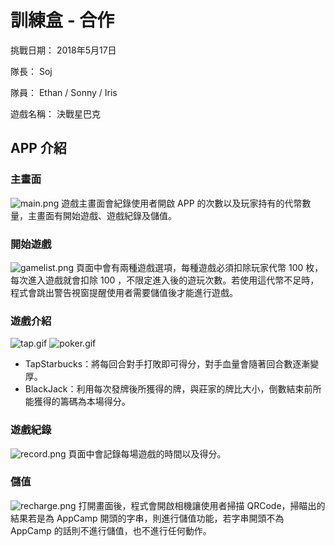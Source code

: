 # 訓練盒 - 合作

挑戰日期： 2018年5月17日

隊長： Soj

隊員： Ethan / Sonny / Iris

遊戲名稱： 決戰星巴克


##  APP 介紹


### 主畫面
![main.png](main.png)
遊戲主畫面會紀錄使用者開啟 APP 的次數以及玩家持有的代幣數量，主畫面有開始遊戲、遊戲紀錄及儲值。


### 開始遊戲
![gamelist.png](gamelist.png)
頁面中會有兩種遊戲選項，每種遊戲必須扣除玩家代幣 100 枚，每次進入遊戲就會扣除 100 ，不限定進入後的遊玩次數。若使用這代幣不足時，程式會跳出警告視窗提醒使用者需要儲值後才能進行遊戲。


### 遊戲介紹
![tap.gif](tap.gif)
![poker.gif](poker.gif)
- TapStarbucks：將每回合對手打敗即可得分，對手血量會隨著回合數逐漸變厚。
- BlackJack：利用每次發牌後所獲得的牌，與莊家的牌比大小，倒數結束前所能獲得的籌碼為本場得分。


### 遊戲紀錄
![record.png](record.png)
頁面中會記錄每場遊戲的時間以及得分。


### 儲值
![recharge.png](recharge.png)
打開畫面後，程式會開啟相機讓使用者掃描 QRCode，掃瞄出的結果若是為 AppCamp 開頭的字串，則進行儲值功能，若字串開頭不為 AppCamp 的話則不進行儲值，也不進行任何動作。
